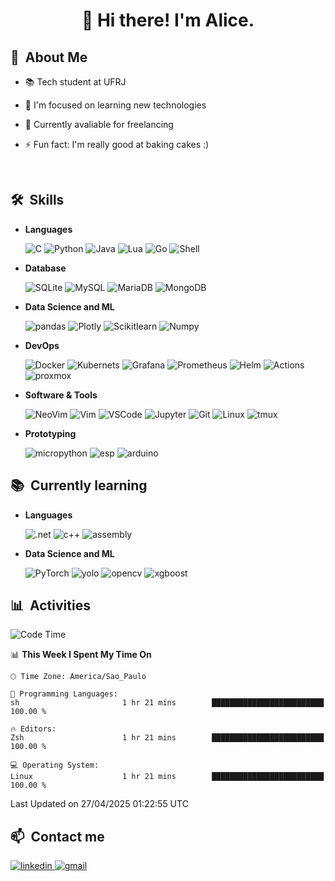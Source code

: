 <h1 align="center">👋 Hi there! I'm Alice.</h1>

<div>

  ## 🔭 &nbsp;About Me

  - 📚 Tech student at UFRJ

  - 🌱 I'm focused on learning new technologies 

  - 💼 Currently avaliable for freelancing

  - ⚡ Fun fact: I'm really good at baking cakes :) 

  <br>
  

</div>

<div>

  ## 🛠️ &nbsp;Skills
  
  <p align="center">

  - **Languages**

    ![C](https://img.shields.io/badge/C%20-%232370ED.svg?style=for-the-badge&logo=c&logoColor=white)
    ![Python](https://img.shields.io/badge/Python%20-%2314354C.svg?style=for-the-badge&logo=python&logoColor=white)
    ![Java](https://img.shields.io/badge/Java-ED8B00?style=for-the-badge&logo=openjdk&logoColor=white)
    ![Lua](https://img.shields.io/badge/Lua-2C2D72?style=for-the-badge&logo=lua&logoColor=white)
    ![Go](https://img.shields.io/badge/Go-00ADD8?style=for-the-badge&logo=go&logoColor=white)
    ![Shell](https://img.shields.io/badge/Shell_Script-121011?style=for-the-badge&logo=gnu-bash&logoColor=white)

  - **Database**
    
    ![SQLite](https://img.shields.io/badge/SQLite-07405E?style=for-the-badge&logo=sqlite&logoColor=white)
    ![MySQL](https://img.shields.io/badge/MySQL-005C84?style=for-the-badge&logo=mysql&logoColor=white)
    ![MariaDB](https://img.shields.io/badge/MariaDB-003545?style=for-the-badge&logo=mariadb&logoColor=white)
    ![MongoDB](https://img.shields.io/badge/MongoDB-4EA94B?style=for-the-badge&logo=mongodb&logoColor=white)

  - **Data Science and ML**

    ![pandas](https://img.shields.io/badge/Pandas-2C2D72?style=for-the-badge&logo=pandas&logoColor=white)
    ![Plotly](https://img.shields.io/badge/Plotly-239120?style=for-the-badge&logo=plotly&logoColor=white)
    ![Scikitlearn](https://img.shields.io/badge/scikit_learn-F7931E?style=for-the-badge&logo=scikit-learn&logoColor=white)
    ![Numpy](https://img.shields.io/badge/Numpy-777BB4?style=for-the-badge&logo=numpy&logoColor=white)
    
  - **DevOps**

    ![Docker](https://img.shields.io/badge/Docker-2CA5E0?style=for-the-badge&logo=docker&logoColor=white)
    ![Kubernets](https://img.shields.io/badge/kubernetes-326ce5.svg?&style=for-the-badge&logo=kubernetes&logoColor=white)
    ![Grafana](https://img.shields.io/badge/Grafana-F2F4F9?style=for-the-badge&logo=grafana&logoColor=orange&labelColor=F2F4F9)
    ![Prometheus](https://img.shields.io/badge/Prometheus-000000?style=for-the-badge&logo=prometheus&labelColor=000000)
    ![Helm](https://img.shields.io/badge/Helm-0F1689?style=for-the-badge&logo=Helm&labelColor=0F1689)
    ![Actions](https://img.shields.io/badge/Github%20Actions-282a2e?style=for-the-badge&logo=githubactions&logoColor=367cfe)
    ![proxmox](https://img.shields.io/badge/Proxmox-E57000?style=for-the-badge&logo=proxmox&logoColor=white)
  
  - **Software & Tools**

    ![NeoVim](https://img.shields.io/badge/NeoVim-%2357A143.svg?&style=for-the-badge&logo=neovim&logoColor=white)
    ![Vim](https://img.shields.io/badge/VIM-%2311AB00.svg?&style=for-the-badge&logo=vim&logoColor=white)
    ![VSCode](https://img.shields.io/badge/VSCode-0078D4?style=for-the-badge&logo=vscodium&logoColor=white)
    ![Jupyter](https://img.shields.io/badge/Jupyter-F37626.svg?&style=for-the-badge&logo=Jupyter&logoColor=white)
    ![Git](https://img.shields.io/badge/git-%23F05033.svg?style=for-the-badge&logo=git&logoColor=white)
    ![Linux](https://img.shields.io/badge/Linux-FCC624?style=for-the-badge&logo=linux&logoColor=black)
    ![tmux](https://img.shields.io/badge/tmux-1BB91F?style=for-the-badge&logo=tmux&logoColor=white)

- **Prototyping**

    ![micropython](https://img.shields.io/badge/Micropython-black?style=for-the-badge&logo=micropython&logoColor=white)
    ![esp](https://img.shields.io/badge/espressif-E7352C?style=for-the-badge&logo=espressif&logoColor=white)
    ![arduino](https://img.shields.io/badge/Arduino-00979D?style=for-the-badge&logo=Arduino&logoColor=white)
    
  
</div>

<div>

  ## 📚 &nbsp;Currently learning

   <p align="center">

   - **Languages**

     ![.net](https://img.shields.io/badge/.NET-512BD4?style=for-the-badge&logo=dotnet&logoColor=white)
     ![c++](https://img.shields.io/badge/C%2B%2B-purple?style=for-the-badge&logo=cplusplus)
     ![assembly](https://img.shields.io/badge/assembly-red?style=for-the-badge&logo=pastebin)

   - **Data Science and ML**

     ![PyTorch](https://img.shields.io/badge/PyTorch-EE4C2C?style=for-the-badge&logo=pytorch&logoColor=white)
     ![yolo](https://img.shields.io/badge/YOLO-8E75B2?style=for-the-badge&logo=googlegemini&logoColor=white)
     ![opencv](https://img.shields.io/badge/OpenCV-purple?style=for-the-badge&logo=opencv&logoColor=white)
     ![xgboost](https://img.shields.io/badge/XGBoost-blue?style=for-the-badge&logo=WeightsAndBiases&logoColor=white)
    

</div>

<div>

  ## 📊 &nbsp;Activities

<!--START_SECTION:waka-->
![Code Time](http://img.shields.io/badge/Code%20Time-232%20hrs%2033%20mins-blue)

📊 **This Week I Spent My Time On** 

```text
🕑︎ Time Zone: America/Sao_Paulo

💬 Programming Languages: 
sh                       1 hr 21 mins        █████████████████████████   100.00 % 

🔥 Editors: 
Zsh                      1 hr 21 mins        █████████████████████████   100.00 % 

💻 Operating System: 
Linux                    1 hr 21 mins        █████████████████████████   100.00 % 
```


 Last Updated on 27/04/2025 01:22:55 UTC
<!--END_SECTION:waka-->
  
</div>

<div>

  ## 📫 &nbsp;Contact me 
  
  <a href="https://www.linkedin.com/in/alicepfp" target="_blank">
  <img src=https://img.shields.io/badge/linkedin-%2300acee.svg?color=405DE6&style=for-the-badge&logo=linkedin&logoColor=white alt=linkedin style="margin-bottom: 5px;" />

  <a href="https://mail.google.com/mail/?view=cm&fs=1&to=alicepfp@labnet.nce.ufrj.br.com" target="_blank">
  <img src=https://img.shields.io/badge/gmail-D14836?style=for-the-badge&logo=gmail&logoColor=white alt=gmail style="margin-bottom: 5px;" />
  
</div>

<!---
alicepfp/alicepfp is a ✨ special ✨ repository because its `README.md` (this file) appears on your GitHub profile.
You can click the Preview link to take a look at your changes.
--->
